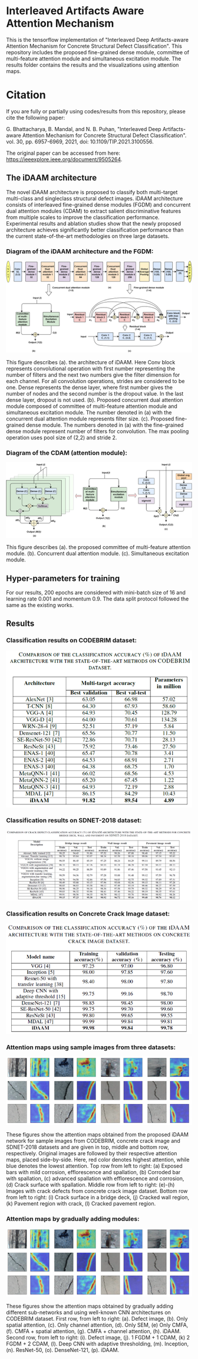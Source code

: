 # Interleaved Artifacts Aware Attention Mechanism
This is the tensorflow implementation of "Interleaved Deep Artifacts-aware Attention Mechanism for Concrete Structural Defect Classification". This repository includes the proposed fine-grained dense module, committee of multi-feature attention module and simultaneous excitation module. The results folder contains the results and the visualizations using attention maps.

# Citation
If you are fully or partially using codes/results from this repository, please cite the following paper: 

G. Bhattacharya, B. Mandal, and N. B. Puhan, "Interleaved Deep Artifacts-aware Attention Mechanism for Concrete Structural Defect Classification". vol. 30, pp. 6957-6969, 2021, doi: 10.1109/TIP.2021.3100556.

The original paper can be accessed from here: https://ieeexplore.ieee.org/document/9505264.

## The iDAAM architecture
The novel iDAAM architecture is proposed to classify both multi-target multi-class and singleclass structural defect images. iDAAM architecture consists of interleaved fine-grained dense modules (FGDM) and concurrent dual attention modules (CDAM) to extract salient discriminative features from multiple scales to improve the classification performance. Experimental results and ablation studies show that the newly proposed architecture achieves significantly better classification performance than the current state-of-the-art methodologies on three large datasets.

### Diagram of the iDAAM architecture and the FGDM:
![alt text](https://github.com/NBPuhan/Interleaved_Artifacts_Aware_Attention_Mechanism/blob/main/Figures/iDAAM_full_model.png)

This figure describes (a). the architecture of iDAAM. Here Conv block represents convolutional operation with first number representing the number of filters and the next two numbers give the filter dimension for each channel. For all convolution operations, strides are considered to be one. Dense represents the dense layer, where first number gives the number of nodes and the second number is the dropout value. In the last dense layer, dropout is not used. (b). Proposed concurrent dual attention module composed of committee of multi-feature attention module and simultaneous excitation module. The number denoted in (a) with the concurrent dual attention module represents filter size. (c). Proposed fine-grained dense module. The numbers denoted in (a) with the fine-grained dense module represent number of filters for convolution. The max pooling operation uses pool size of (2,2) and stride 2.

### Diagram of the CDAM (attention module):
![alt text](https://github.com/NBPuhan/Interleaved_Artifacts_Aware_Attention_Mechanism/blob/main/Figures/iDAAM_attention.png)

This figure describes (a). the proposed committee of multi-feature attention module. (b). Concurrent dual attention module. (c). Simultaneous excitation module.

## Hyper-parameters for training

For our results, 200 epochs are considered with mini-batch size of 16 and learning rate 0.001 and momentum 0.9. The data split protocol followed the same as the existing works.

## Results

### Classification results on CODEBRIM dataset:
![alt text](https://github.com/NBPuhan/Interleaved_Artifacts_Aware_Attention_Mechanism/blob/main/Results/Quantitative_Results/Table_2.PNG)
### Classification results on SDNET-2018 dataset:
![alt text](https://github.com/NBPuhan/Interleaved_Artifacts_Aware_Attention_Mechanism/blob/main/Results/Quantitative_Results/Table_3.PNG)
### Classification results on Concrete Crack Image dataset:
![alt text](https://github.com/NBPuhan/Interleaved_Artifacts_Aware_Attention_Mechanism/blob/main/Results/Quantitative_Results/Table_4.PNG)

### Attention maps using sample images from three datasets:
![alt text](https://github.com/NBPuhan/Interleaved_Artifacts_Aware_Attention_Mechanism/blob/main/Results/Visualizations/attention_1.PNG)

These figures show the attention maps obtained from the proposed iDAAM network for sample images from CODEBRIM, concrete crack image and SDNET-2018 datasets and are given in top, middle and bottom row, respectively. Original images are followed by their respective attention maps, placed side-by-side. Here, red color denotes highest attention, while blue denotes the lowest attention. Top row from left to right: (a) Exposed bars with mild corrosion, efflorescence and spallation, (b) Corroded bar with spallation, (c) advanced spallation with efflorescence and corrosion, (d) Crack surface with spallation. Middle row from left to right: (e)-(h) Images with crack defects from concrete crack image dataset. Bottom row from left to right: (i) Crack surface in a bridge deck, (j) Cracked wall region, (k) Pavement region with crack, (l) Cracked pavement region.

### Attention maps by gradually adding modules:
![alt text](https://github.com/NBPuhan/Interleaved_Artifacts_Aware_Attention_Mechanism/blob/main/Results/Visualizations/attention_1.PNG)

These figures show the attention maps obtained by gradually adding different sub-networks and using well-known CNN architectures on CODEBRIM dataset. First row, from left to right: (a). Defect image, (b). Only spatial attention, (c). Only channel attention, (d). Only SEM, (e) Only CMFA, (f). CMFA + spatial attention, (g). CMFA + channel attention, (h). iDAAM. Second row, from left to right: (i). Defect image, (j). 1 FGDM + 1 CDAM, (k) 2 FGDM + 2 CDAM, (l). Deep CNN with adaptive thresholding, (m). Inception, (n). ResNet-50, (o). DenseNet-121, (p). iDAAM.
